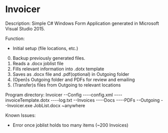 # Invoicer

Description:
Simple C# Windows Form Application generated in Microsoft Visual Studio 2015. 

Function:
- Initial setup (file locations, etc.)
0. Backup previously generated files.
1. Reads a .docx joblist file
2. Fills relevant information into .dotx template
3. Saves as .docx file and .pdf(optional) in Outgoing folder
4. (Open)s Outgoing folder and PDFs for review and emailing
5. (Transfer)s files from Outgoing to relevant locations

Program directory:
Invoicer
--Config
----config.xml
----invoiceTemplate.dotx
----log.txt
--Invoices
----Docs
----PDFs
--Outgoing
--Invoicer.exe
JobList.docx ~anywhere

Known Issues:
- Error once joblist holds too many items (~200 Invoices)
